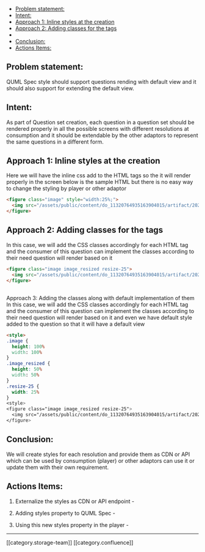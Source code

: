   * [Problem statement:](#problem-statement:)
  * [Intent:](#intent:)
  * [Approach 1: Inline styles at the creation](#approach-1:-inline-styles-at-the-creation)
  * [Approach 2: Adding  classes for the tags](#approach-2:-adding--classes-for-the-tags)
  * [](#)
  * [Conclusion:](#conclusion:)
  * [Actions Items: ](#actions-items:-)

## Problem statement:
QUML Spec style should support questions rending with default view and it should also support for extending the default view.


## Intent:
As part of Question set creation, each question in a question set should be rendered properly in all the possible screens with different resolutions at consumption and it should be extendable by the other adaptors to represent the same questions in a different form.


## Approach 1: Inline styles at the creation


Here we will have the inline css add to the HTML tags so the it will render properly in the screen below is the sample HTML but there is no easy way to change the styling by player or other adaptor 


```html
<figure class="image" style="width:25%;">
  <img src="/assets/public/content/do_11320764935163904015/artifact/2020101299.png" alt="do_11320764935163904015" data-asset-variable="do_11320764935163904015">
</figure>
```



## Approach 2: Adding  classes for the tags
In this case, we will add the CSS classes accordingly  for each HTML tag and the consumer of this question can implement the classes according to their need question will render based on it




```html
<figure class="image image_resized resize-25">
  <img src="/assets/public/content/do_11320764935163904015/artifact/2020101299.png" alt="do_11320764935163904015" data-asset-variable="do_11320764935163904015">
</figure>
```

## 



Approach 3: Adding the classes along with default implementation of them 
In this case, we will add the CSS classes accordingly  for each HTML tag and the consumer of this question can implement the classes according to their need question will render based on it and even we have default style added to the question so that it will have a default view


```html
<style>
.image {
  height: 100%
  width: 100%
}
.image_resized {
  height: 50%
  width: 50%
}
.resize-25 {
  width: 25%
}
<style>
<figure class="image image_resized resize-25">
  <img src="/assets/public/content/do_11320764935163904015/artifact/2020101299.png" alt="do_11320764935163904015" data-asset-variable="do_11320764935163904015">
</figure>
```

## Conclusion:
We will create styles for each resolution and provide them as CDN or API which can be used by consumption (player) or other adaptors can use it or update them with their own requirement.




## Actions Items: 



1. Externalize the styles as CDN or API endpoint - 


1. Adding styles property to QUML Spec - 


1. Using this new styles property in the player - 

    

    

    

    

    

    





*****

[[category.storage-team]] 
[[category.confluence]] 
